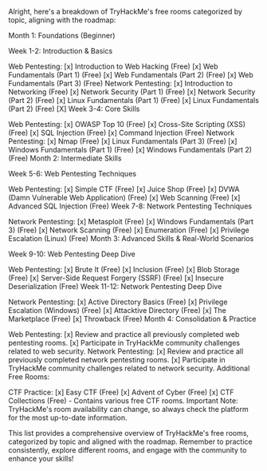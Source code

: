 Alright, here's a breakdown of TryHackMe's free rooms categorized by topic, aligning with the roadmap:

Month 1: Foundations (Beginner)

Week 1-2: Introduction & Basics

Web Pentesting:
[x] Introduction to Web Hacking (Free)
[x] Web Fundamentals (Part 1) (Free)
[x] Web Fundamentals (Part 2) (Free)
[x] Web Fundamentals (Part 3) (Free)
Network Pentesting:
[x] Introduction to Networking (Free)
[x] Network Security (Part 1) (Free)
[x] Network Security (Part 2) (Free)
[x] Linux Fundamentals (Part 1) (Free)
[x] Linux Fundamentals (Part 2) (Free)
[X]
Week 3-4: Core Skills

Web Pentesting:
[x] OWASP Top 10 (Free)
[x] Cross-Site Scripting (XSS) (Free)
[x] SQL Injection (Free)
[x] Command Injection (Free)
Network Pentesting:
[x] Nmap (Free)
[x] Linux Fundamentals (Part 3) (Free)
[x] Windows Fundamentals (Part 1) (Free)
[x] Windows Fundamentals (Part 2) (Free)
Month 2: Intermediate Skills

Week 5-6: Web Pentesting Techniques

Web Pentesting:
[x] Simple CTF (Free)
[x] Juice Shop (Free)
[x] DVWA (Damn Vulnerable Web Application) (Free)
[x] Web Scanning (Free)
[x] Advanced SQL Injection (Free)
Week 7-8: Network Pentesting Techniques

Network Pentesting:
[x] Metasploit (Free)
[x] Windows Fundamentals (Part 3) (Free)
[x] Network Scanning (Free)
[x] Enumeration (Free)
[x] Privilege Escalation (Linux) (Free)
Month 3: Advanced Skills & Real-World Scenarios

Week 9-10: Web Pentesting Deep Dive

Web Pentesting:
[x] Brute It (Free)
[x] Inclusion (Free)
[x] Blob Storage (Free)
[x] Server-Side Request Forgery (SSRF) (Free)
[x] Insecure Deserialization (Free)
Week 11-12: Network Pentesting Deep Dive

Network Pentesting:
[x] Active Directory Basics (Free)
[x] Privilege Escalation (Windows) (Free)
[x] Attacktive Directory (Free)
[x] The Marketplace (Free)
[x] Throwback (Free)
Month 4: Consolidation & Practice

Web Pentesting:
[x] Review and practice all previously completed web pentesting rooms.
[x] Participate in TryHackMe community challenges related to web security.
Network Pentesting:
[x] Review and practice all previously completed network pentesting rooms.
[x] Participate in TryHackMe community challenges related to network security.
Additional Free Rooms:

CTF Practice:
[x] Easy CTF (Free)
[x] Advent of Cyber (Free)
[x] CTF Collections (Free) - Contains various free CTF rooms.
Important Note: TryHackMe's room availability can change, so always check the platform for the most up-to-date information.

This list provides a comprehensive overview of TryHackMe's free rooms, categorized by topic and aligned with the roadmap. Remember to practice consistently, explore different rooms, and engage with the community to enhance your skills!

